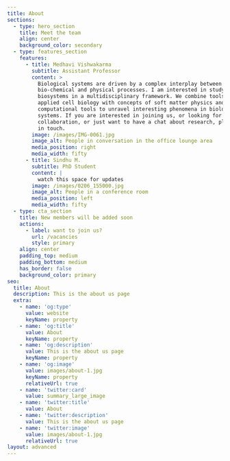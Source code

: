 ```yaml
---
title: About
sections:
  - type: hero_section
    title: Meet the team
    align: center
    background_color: secondary
  - type: features_section
    features:
      - title: Medhavi Vishwakarma
        subtitle: Assistant Professor
        content: >
          Biological systems are driven by a complex interplay between
          bio-chemical and physical processes. I am interested in studying
          biosystems in a multidisciplinary framework. We combine tools of
          applied cell biology with concepts of soft matter physics and
          computational tools to unravel interesting phenomena in biological
          systems. If you are interested in joining us, or looking for a
          collaboration, or just want to have a chat about research, please get
          in touch.
        image: /images/IMG-0061.jpg
        image_alt: People in conversation in the office lounge area
        media_position: right
        media_width: fifty
      - title: Sindhu M.
        subtitle: PhD Student
        content: |
          watch this space for updates
        image: /images/0206_155000.jpg
        image_alt: People in a conference room
        media_position: left
        media_width: fifty
  - type: cta_section
    title: New members will be added soon
    actions:
      - label: want to join us?
        url: /vacancies
        style: primary
    align: center
    padding_top: medium
    padding_bottom: medium
    has_border: false
    background_color: primary
seo:
  title: About
  description: This is the about us page
  extra:
    - name: 'og:type'
      value: website
      keyName: property
    - name: 'og:title'
      value: About
      keyName: property
    - name: 'og:description'
      value: This is the about us page
      keyName: property
    - name: 'og:image'
      value: images/about-1.jpg
      keyName: property
      relativeUrl: true
    - name: 'twitter:card'
      value: summary_large_image
    - name: 'twitter:title'
      value: About
    - name: 'twitter:description'
      value: This is the about us page
    - name: 'twitter:image'
      value: images/about-1.jpg
      relativeUrl: true
layout: advanced
---
```


